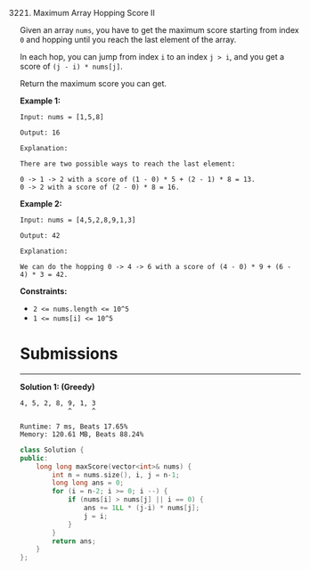 3221. Maximum Array Hopping Score II

Given an array `nums`, you have to get the maximum score starting from index `0` and hopping until you reach the last element of the array.

In each hop, you can jump from index `i` to an index `j > i`, and you get a score of `(j - i) * nums[j]`.

Return the maximum score you can get.

 

**Example 1:**
```
Input: nums = [1,5,8]

Output: 16

Explanation:

There are two possible ways to reach the last element:

0 -> 1 -> 2 with a score of (1 - 0) * 5 + (2 - 1) * 8 = 13.
0 -> 2 with a score of (2 - 0) * 8 = 16.
```

**Example 2:**
```
Input: nums = [4,5,2,8,9,1,3]

Output: 42

Explanation:

We can do the hopping 0 -> 4 -> 6 with a score of (4 - 0) * 9 + (6 - 4) * 3 = 42.
```
 

**Constraints:**

* `2 <= nums.length <= 10^5`
* `1 <= nums[i] <= 10^5`

# Submissions
---
**Solution 1: (Greedy)**

    4, 5, 2, 8, 9, 1, 3
                ^     ^

```
Runtime: 7 ms, Beats 17.65%
Memory: 120.61 MB, Beats 88.24%
```
```c++
class Solution {
public:
    long long maxScore(vector<int>& nums) {
        int n = nums.size(), i, j = n-1;
        long long ans = 0;
        for (i = n-2; i >= 0; i --) {
            if (nums[i] > nums[j] || i == 0) {
                ans += 1LL * (j-i) * nums[j];
                j = i;
            }
        }
        return ans;
    }
};
```
